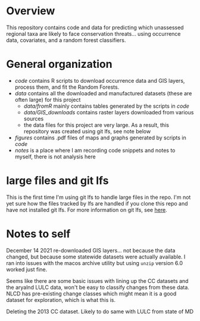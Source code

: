 # Overview
This repository contains code and data for predicting which unassessed regional
taxa are likely to face conservation threats... using occurrence data,
covariates, and a random forest classifiers.

# General organization

- *code* contains R scripts to download occurrence data and GIS layers, process them, and fit the Random Forests. 
- *data* contains all the downloaded and manufactured datasets (these are often large) for this project
    - *data/fromR* mainly contains tables generated by the scripts in *code*
    - *data/GIS_downloads* contains raster layers downloaded from various sources
    - the data files for this project are very large. As a result, this repository was created using git lfs, see note below
- *figures* contains .pdf files of maps and graphs generated by scripts in *code*
- *notes* is a place where I am recording code snippets and notes to myself, there is not analysis here

# large files and git lfs
This is the first time I'm using git lfs to handle large files in the repo. I'm
not yet sure how the files tracked by lfs are handled if you clone this repo and
have not installed git lfs. For more information on git lfs, see
[here](https://git-lfs.github.com/). 

# Notes to self
December 14 2021 re-downloaded GIS layers... not because the data changed, but
because some statewide datasets were actually available. I ran into issues with
the macos archive utility but using `unzip` version 6.0 worked just fine.

Seems like there are some basic issues with lining up the CC datasets and the aryalnd LULC data, won't be easy to classify changes from these data. NLCD has 
pre-existing change classes which might mean it is a good dataset for exploration, which is what this is. 

Deleting the 2013 CC dataset. Likely to do same with LULC from state of MD
